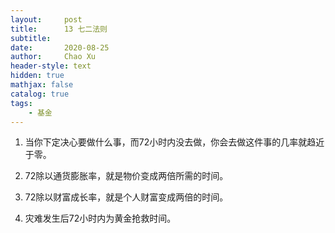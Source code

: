 ```yaml
---
layout:     post
title:      13 七二法则
subtitle:   
date:       2020-08-25
author:     Chao Xu
header-style: text
hidden: true 
mathjax: false
catalog: true
tags:
    - 基金
---
```


1. 当你下定决心要做什么事，而72小时内没去做，你会去做这件事的几率就趋近于零。

2. 72除以通货膨胀率，就是物价变成两倍所需的时间。

3. 72除以财富成长率，就是个人财富变成两倍的时间。

4. 灾难发生后72小时内为黄金抢救时间。
